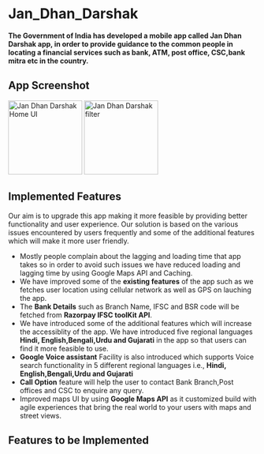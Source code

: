 # Jan_Dhan_Darshak
**The Government of India has developed a mobile app called Jan Dhan Darshak app, in order to provide guidance to the common people in locating a financial services such as bank, ATM, post office, CSC,bank mitra etc in the country.**  
## App Screenshot
<p float="left">
  <img src="https://i.imgur.com/a2nvlBe.jpg" width="150" alt="Jan Dhan Darshak Home UI"/>
  <img src="https://i.imgur.com/DJr7Ejz.jpg" width="150" alt="Jan Dhan Darshak filter" /> 
</p>

## Implemented Features
Our aim is to upgrade this app making it more feasible by providing better functionality and user experience. Our solution is based on the various issues encountered by users frequently and some of the additional features which will make it more user friendly.      
  - Mostly people complain about the lagging and loading time that app takes so in order to avoid such issues we have reduced loading and lagging time by using Google Maps API and Caching.   
  - We have improved some of the **existing features** of the app such as we fetches user location using cellular network as well as GPS on lauching the app.       
  - The **Bank Details** such as Branch Name, IFSC and BSR code will be fetched from **Razorpay IFSC toolKit API**. 
  - We have introduced some of the additional features which will increase the accessiblity of the app. We have introduced five regional languages **Hindi, English,Bengali,Urdu and Gujarati** in the app so that users can find it more feasible to use.                
  - **Google Voice assistant** Facility is also introduced which supports Voice search functionality in 5 different regional languages i.e., **Hindi, English,Bengali,Urdu and Gujarati**    
   - **Call Option** feature will help the user to contact Bank Branch,Post offices and CSC to enquire any query.     
   - Improved maps UI by using **Google Maps API** as it customized build with agile experiences that bring the real world to your users with maps and street views.    
## Features to be Implemented ##
    
    
    
    
